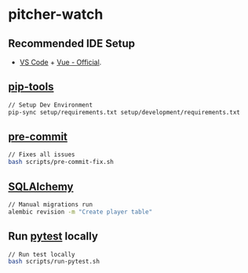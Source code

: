 # pitcher-watch

## Recommended IDE Setup

- [VS Code](https://code.visualstudio.com/) + [Vue - Official](https://marketplace.visualstudio.com/items?itemName=Vue.volar).

## [pip-tools](https://pypi.org/project/pip-tools/)

``` bash
// Setup Dev Environment
pip-sync setup/requirements.txt setup/development/requirements.txt
```

## [pre-commit](https://pre-commit.com/)

``` bash
// Fixes all issues
bash scripts/pre-commit-fix.sh
```

## [SQLAlchemy](https://www.sqlalchemy.org/)

``` bash
// Manual migrations run
alembic revision -m "Create player table"
```

## Run [pytest](https://docs.pytest.org/en/8.0.x/) locally

``` bash
// Run test locally
bash scripts/run-pytest.sh
```
